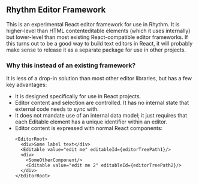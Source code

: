## Rhythm Editor Framework
This is an experimental React editor framework for use in Rhythm. It is higher-level than HTML contenteditable elements (which it uses internally) but lower-level than most existing React-compatible editor frameworks. If this turns out to be a good way to build text editors in React, it will probably make sense to release it as a separate package for use in other projects.

### Why this instead of an existing framework?
It is less of a drop-in solution than most other editor libraries, but has a few key advantages:
- It is designed specifically for use in React projects.
- Editor content and selection are controlled. It has no internal state that external code needs to sync with.
- It does not mandate use of an internal data model; it just requires that each Editable element has a unique identifier within an editor.
- Editor content is expressed with normal React components:
  ```
  <EditorRoot>
    <div>Some label text</div>
    <Editable value="edit me" editableId={editorTreePath1}/>
    <div>
      <SomeOtherComponent/>
      <Editable value="edit me 2" editableId={editorTreePath2}/>
    </div>
  </EditorRoot>
  ```
